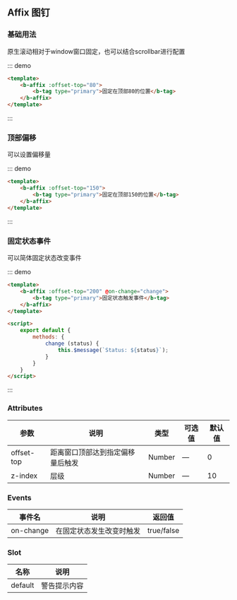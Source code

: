 ## Affix 图钉

<template>
    <div class="global-anchor">
      <b-anchor :scroll-offset="100">
        <b-anchor-link href="#ji-chu-yong-fa" title="基础用法"></b-anchor-link>
        <b-anchor-link href="#ding-bu-pian-yi" title="顶部偏移"></b-anchor-link>
        <b-anchor-link href="#gu-ding-zhuang-tai-shi-jian" title="固定状态事件"></b-anchor-link>
        <b-anchor-link href="#attributes" title="Attributes"></b-anchor-link>
        <b-anchor-link href="#events" title="Events"></b-anchor-link>
        <b-anchor-link href="#slot" title="Slot"></b-anchor-link>
      </b-anchor>
    </div>
</template>

### 基础用法

原生滚动相对于window窗口固定，也可以结合scrollbar进行配置

::: demo
```html
<template>
    <b-affix :offset-top="80">
        <b-tag type="primary">固定在顶部80的位置</b-tag>
    </b-affix>
</template>
```
:::

### 顶部偏移

可以设置偏移量

::: demo
```html
<template>
    <b-affix :offset-top="150">
        <b-tag type="primary">固定在顶部150的位置</b-tag>
    </b-affix>
</template>
```
:::

### 固定状态事件

可以简体固定状态改变事件

::: demo
```html
<template>
    <b-affix :offset-top="200" @on-change="change">
        <b-tag type="primary">固定状态触发事件</b-tag>
    </b-affix>
</template>

<script>
    export default {
        methods: {
            change (status) {
                this.$message(`Status: ${status}`);
            }
        }
    }
</script>
```
:::

### Attributes

| 参数      | 说明    | 类型      | 可选值       | 默认值   |
|---------- |-------- |---------- |-------------  |-------- |
| offset-top     | 距离窗口顶部达到指定偏移量后触发   | Number  |  —   |   0  |
| z-index    | 层级   | Number  |  —   |   10  |

### Events

| 事件名      | 说明    | 返回值      |
|---------- |-------- |---------- |
| on-change    | 在固定状态发生改变时触发   | true/false  |

### Slot

| 名称      | 说明    |
|---------- |-------- |
| default     | 警告提示内容   |
